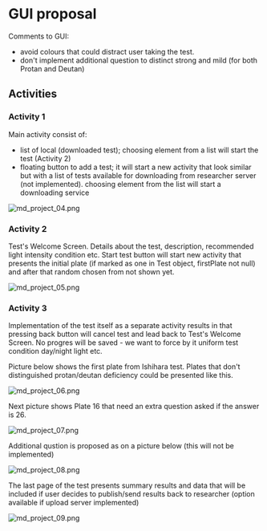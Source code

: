 # GUI proposal #
Comments to GUI:
* avoid colours that could distract user taking the test.
* don't implement additional question to distinct strong and mild (for both Protan and Deutan)
## Activities ##
### Activity 1 ###
Main activity consist of:

* list of local (downloaded test); choosing element from a list will start the test (Activity 2)
* floating button to add a test; it will start a new activity that look similar but with a list of tests available for downloading from researcher server (not implemented). choosing element from the list will start a downloading service

![md_project_04.png](https://bitbucket.org/repo/x8G5dpK/images/2140793419-md_project_04.png)

### Activity 2 ###
Test's Welcome Screen. Details about the test, description, recommended light intensity condition etc. Start test button will start new activity that presents the initial plate (if marked as one in Test object, firstPlate not null) and after that random chosen from not shown yet.

![md_project_05.png](https://bitbucket.org/repo/x8G5dpK/images/351695500-md_project_05.png)

### Activity 3 ###
Implementation of the test itself as a separate activity results in that pressing back button will cancel test and lead back to Test's Welcome Screen. No progres will be saved - we want to force by it uniform test condition day/night light etc. 

Picture below shows the first plate from Ishihara test. Plates that don't distinguished protan/deutan deficiency could be presented like this.

![md_project_06.png](https://bitbucket.org/repo/x8G5dpK/images/974756632-md_project_06.png)

Next picture shows Plate 16 that need an extra question asked if the answer is 26.

![md_project_07.png](https://bitbucket.org/repo/x8G5dpK/images/2449298398-md_project_07.png)

Additional qustion is proposed as on a picture below (this will not be implemented)

![md_project_08.png](https://bitbucket.org/repo/x8G5dpK/images/1969922708-md_project_08.png)

The last page of the test presents summary results and data that will be included if user decides to publish/send results back to researcher (option available if upload server implemented)

![md_project_09.png](https://bitbucket.org/repo/x8G5dpK/images/155277072-md_project_09.png)
